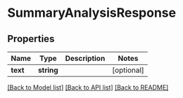 # SummaryAnalysisResponse

## Properties
Name | Type | Description | Notes
------------ | ------------- | ------------- | -------------
**text** | **string** |  | [optional] 

[[Back to Model list]](../README.md#documentation-for-models) [[Back to API list]](../README.md#documentation-for-api-endpoints) [[Back to README]](../README.md)


